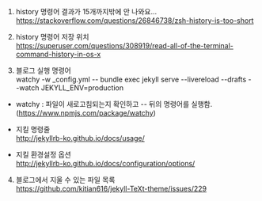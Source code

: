 1. history 명령어 결과가 15개까지밖에 안 나와요...  
https://stackoverflow.com/questions/26846738/zsh-history-is-too-short  

2. history 명령어 저장 위치  
https://superuser.com/questions/308919/read-all-of-the-terminal-command-history-in-os-x  

3. 블로그 실행 명령어  
watchy -w _config.yml -- bundle exec jekyll serve --livereload --drafts --watch JEKYLL_ENV=production  

- watchy : 파일이 새로고침되는지 확인하고 -- 뒤의 명령어를 실행함.  
(https://www.npmjs.com/package/watchy)  

- 지킬 명령줄  
http://jekyllrb-ko.github.io/docs/usage/  

- 지킬 환경설정 옵션  
http://jekyllrb-ko.github.io/docs/configuration/options/  

4. 블로그에서 지울 수 있는 파일 목록  
https://github.com/kitian616/jekyll-TeXt-theme/issues/229  
